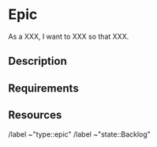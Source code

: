 # Epic

As a XXX, I want to XXX so that XXX.

## Description

## Requirements

## Resources

/label ~"type::epic"
/label ~"state::Backlog"
